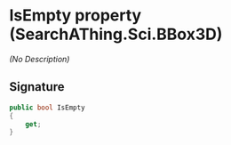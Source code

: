 # IsEmpty property (SearchAThing.Sci.BBox3D)
_(No Description)_

## Signature
```csharp
public bool IsEmpty
{
    get;
}
```
